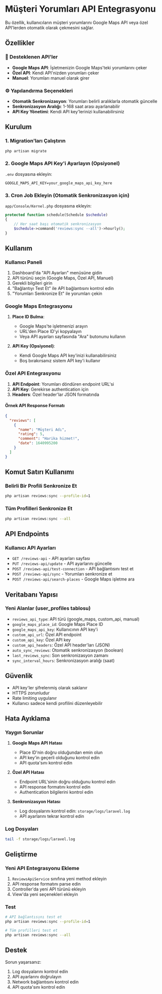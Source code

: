 # Müşteri Yorumları API Entegrasyonu

Bu özellik, kullanıcıların müşteri yorumlarını Google Maps API veya özel API'lerden otomatik olarak çekmesini sağlar.

## Özellikler

### 🔗 Desteklenen API'ler
- **Google Maps API**: İşletmenizin Google Maps'teki yorumlarını çeker
- **Özel API**: Kendi API'nizden yorumları çeker
- **Manuel**: Yorumları manuel olarak girer

### ⚙️ Yapılandırma Seçenekleri
- **Otomatik Senkronizasyon**: Yorumları belirli aralıklarla otomatik güncelle
- **Senkronizasyon Aralığı**: 1-168 saat arası ayarlanabilir
- **API Key Yönetimi**: Kendi API key'lerinizi kullanabilirsiniz

## Kurulum

### 1. Migration'ları Çalıştırın
```bash
php artisan migrate
```

### 2. Google Maps API Key'i Ayarlayın (Opsiyonel)
`.env` dosyasına ekleyin:
```
GOOGLE_MAPS_API_KEY=your_google_maps_api_key_here
```

### 3. Cron Job Ekleyin (Otomatik Senkronizasyon için)
`app/Console/Kernel.php` dosyasına ekleyin:
```php
protected function schedule(Schedule $schedule)
{
    // Her saat başı otomatik senkronizasyon
    $schedule->command('reviews:sync --all')->hourly();
}
```

## Kullanım

### Kullanıcı Paneli
1. Dashboard'da "API Ayarları" menüsüne gidin
2. API türünü seçin (Google Maps, Özel API, Manuel)
3. Gerekli bilgileri girin
4. "Bağlantıyı Test Et" ile API bağlantısını kontrol edin
5. "Yorumları Senkronize Et" ile yorumları çekin

### Google Maps Entegrasyonu
1. **Place ID Bulma**: 
   - Google Maps'te işletmenizi arayın
   - URL'den Place ID'yi kopyalayın
   - Veya API ayarları sayfasında "Ara" butonunu kullanın

2. **API Key (Opsiyonel)**:
   - Kendi Google Maps API key'inizi kullanabilirsiniz
   - Boş bırakırsanız sistem API key'i kullanır

### Özel API Entegrasyonu
1. **API Endpoint**: Yorumları döndüren endpoint URL'si
2. **API Key**: Gerekirse authentication için
3. **Headers**: Özel header'lar JSON formatında

#### Örnek API Response Formatı
```json
{
  "reviews": [
    {
      "name": "Müşteri Adı",
      "rating": 5,
      "comment": "Harika hizmet!",
      "date": 1640995200
    }
  ]
}
```

## Komut Satırı Kullanımı

### Belirli Bir Profili Senkronize Et
```bash
php artisan reviews:sync --profile-id=1
```

### Tüm Profilleri Senkronize Et
```bash
php artisan reviews:sync --all
```

## API Endpoints

### Kullanıcı API Ayarları
- `GET /reviews-api` - API ayarları sayfası
- `PUT /reviews-api/update` - API ayarlarını güncelle
- `POST /reviews-api/test-connection` - API bağlantısını test et
- `POST /reviews-api/sync` - Yorumları senkronize et
- `POST /reviews-api/search-places` - Google Maps işletme ara

## Veritabanı Yapısı

### Yeni Alanlar (user_profiles tablosu)
- `reviews_api_type`: API türü (google_maps, custom_api, manual)
- `google_maps_place_id`: Google Maps Place ID
- `google_maps_api_key`: Kullanıcının API key'i
- `custom_api_url`: Özel API endpoint
- `custom_api_key`: Özel API key
- `custom_api_headers`: Özel API header'ları (JSON)
- `auto_sync_reviews`: Otomatik senkronizasyon (boolean)
- `last_reviews_sync`: Son senkronizasyon zamanı
- `sync_interval_hours`: Senkronizasyon aralığı (saat)

## Güvenlik

- API key'ler şifrelenmiş olarak saklanır
- HTTPS zorunludur
- Rate limiting uygulanır
- Kullanıcı sadece kendi profilini düzenleyebilir

## Hata Ayıklama

### Yaygın Sorunlar

1. **Google Maps API Hatası**
   - Place ID'nin doğru olduğundan emin olun
   - API key'in geçerli olduğunu kontrol edin
   - API quota'sını kontrol edin

2. **Özel API Hatası**
   - Endpoint URL'sinin doğru olduğunu kontrol edin
   - API response formatını kontrol edin
   - Authentication bilgilerini kontrol edin

3. **Senkronizasyon Hatası**
   - Log dosyalarını kontrol edin: `storage/logs/laravel.log`
   - API ayarlarını tekrar kontrol edin

### Log Dosyaları
```bash
tail -f storage/logs/laravel.log
```

## Geliştirme

### Yeni API Entegrasyonu Ekleme
1. `ReviewsApiService` sınıfına yeni method ekleyin
2. API response formatını parse edin
3. Controller'da yeni API türünü ekleyin
4. View'da yeni seçenekleri ekleyin

### Test
```bash
# API bağlantısını test et
php artisan reviews:sync --profile-id=1

# Tüm profilleri test et
php artisan reviews:sync --all
```

## Destek

Sorun yaşarsanız:
1. Log dosyalarını kontrol edin
2. API ayarlarını doğrulayın
3. Network bağlantısını kontrol edin
4. API quota'sını kontrol edin 